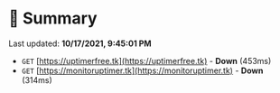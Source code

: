 # 📖 Summary
Last updated: **10/17/2021, 9:45:01 PM**

- `GET` [https://uptimerfree.tk](https://uptimerfree.tk) - **Down** (453ms)
- `GET` [https://monitoruptimer.tk](https://monitoruptimer.tk) - **Down** (314ms)
